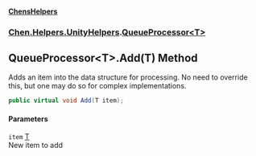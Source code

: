 #### [ChensHelpers](index 'index')
### [Chen.Helpers.UnityHelpers](Chen_Helpers_UnityHelpers 'Chen.Helpers.UnityHelpers').[QueueProcessor&lt;T&gt;](Chen_Helpers_UnityHelpers_QueueProcessor_T_ 'Chen.Helpers.UnityHelpers.QueueProcessor&lt;T&gt;')
## QueueProcessor&lt;T&gt;.Add(T) Method
Adds an item into the data structure for processing. No need to override this, but one may do so for complex implementations.  
```csharp
public virtual void Add(T item);
```
#### Parameters
<a name='Chen_Helpers_UnityHelpers_QueueProcessor_T__Add(T)_item'></a>
`item` [T](Chen_Helpers_UnityHelpers_QueueProcessor_T_#Chen_Helpers_UnityHelpers_QueueProcessor_T__T 'Chen.Helpers.UnityHelpers.QueueProcessor&lt;T&gt;.T')  
New item to add
  
